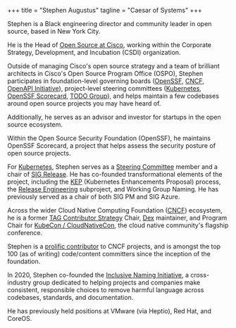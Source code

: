 +++
title = "Stephen Augustus"
tagline = "Caesar of Systems"
+++

Stephen is a Black engineering director and community leader in open source,
based in New York City.

He is the Head of [Open Source at Cisco][cisco-open], working within the
Corporate Strategy, Development, and Incubation (CSDI) organization.

Outside of managing Cisco's open source strategy and a team of brilliant
architects in Cisco's Open Source Program Office (OSPO), Stephen participates
in foundation-level governing boards ([OpenSSF][ossf], [CNCF][cncf],
[OpenAPI Initiative][oapi]), project-level steering committees
([Kubernetes][k8s], [OpenSSF Scorecard][scorecard], [TODO Group][todo]), and
helps maintain a few codebases around open source projects you may have heard of.

Additionally, he serves as an advisor and investor for startups in the open
source ecosystem.

Within the Open Source Security Foundation (OpenSSF), he maintains OpenSSF
Scorecard, a project that helps assess the security posture of open source
projects.

For [Kubernetes][k8s], Stephen serves as a [Steering Committee][k8s-steering]
member and a chair of [SIG Release][sig-release].
He has co-founded transformational elements of the project, including the
[KEP][enhancements] (Kubernetes Enhancements Proposal) process, the
[Release Engineering][releng] subproject, and Working Group Naming. He has
previously served as a chair of both SIG PM and SIG Azure.

Across the wider Cloud Native Computing Foundation ([CNCF][cncf]) ecosystem, he
is a former [TAG Contributor Strategy][contrib-strat] Chair, [Dex][dex]
maintainer, and Program Chair for [KubeCon / CloudNativeCon][kubecon], the
cloud native community's flagship conference.

Stephen is a [prolific contributor][devstats] to CNCF projects, and is amongst
the top 100 (as of writing) code/content committers since the inception of the
foundation.

In 2020, Stephen co-founded the [Inclusive Naming Initiative][ini], a
cross-industry group dedicated to helping projects and companies make
consistent, responsible choices to remove harmful language across codebases,
standards, and documentation.

He has previously held positions at VMware (via Heptio), Red Hat, and CoreOS.

<!-- FIXME:
This is a low-effort way to do link verification for Mastodon.

Consider rolling this into the partials for the theme:
https://github.com/escalate/hugo-split-theme/blob/master/layouts/partials/links.html
-->
<!-- markdownlint-disable-next-line MD033 -->
<a rel="me" href="https://hachyderm.io/@justaugustus"></a>

[cisco-open]: https://opensource.cisco.com/
[cncf]: https://www.cncf.io/
[contrib-strat]: https://github.com/cncf/tag-contributor-strategy
[devstats]: https://all.devstats.cncf.io/d/22/prs-authors-table?orgId=1
[dex]: https://github.com/dexidp/dex
[enhancements]: https://git.k8s.io/enhancements
[ini]: https://inclusivenaming.org/
[k8s]: https://kubernetes.io/
[k8s-steering]: https://git.k8s.io/steering
[kubecon]: https://kubecon.io
[oapi]: https://www.openapis.org/
[ossf]: https://openssf.org/
[releng]: https://git.k8s.io/community/sig-release#release-engineering
[scorecard]: https://github.com/ossf/scorecard
[sig-release]: https://git.k8s.io/community/sig-release
[todo]: https://todogroup.org/
